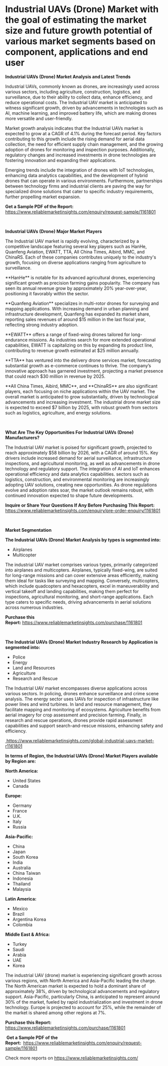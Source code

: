 <p><h1>Industrial UAVs (Drone) Market with the goal of estimating the market size and future growth potential of various market segments based on component, applications and end user</h1></p><p><strong>Industrial UAVs (Drone) Market Analysis and Latest Trends</strong></p>
<p><p>Industrial UAVs, commonly known as drones, are increasingly used across various sectors, including agriculture, construction, logistics, and surveillance, due to their ability to collect data, enhance efficiency, and reduce operational costs. The Industrial UAV market is anticipated to witness significant growth, driven by advancements in technologies such as AI, machine learning, and improved battery life, which are making drones more versatile and user-friendly.</p><p>Market growth analysis indicates that the Industrial UAVs market is expected to grow at a CAGR of 4.1% during the forecast period. Key factors contributing to this growth include the rising demand for aerial data collection, the need for efficient supply chain management, and the growing adoption of drones for monitoring and inspection purposes. Additionally, regulatory changes and increased investments in drone technologies are fostering innovation and expanding their applications.</p><p>Emerging trends include the integration of drones with IoT technologies, enhancing data analytics capabilities, and the development of hybrid drones that can operate in various environments. Furthermore, partnerships between technology firms and industrial clients are paving the way for specialized drone solutions that cater to specific industry requirements, further propelling market expansion.</p></p>
<p><strong>Get a Sample PDF of the Report:&nbsp;</strong> <a href="https://www.reliablemarketinsights.com/enquiry/request-sample/1161801?utm_campaign=3583&utm_medium=2&utm_source=Github&utm_content=ia&utm_term=30032025&utm_id=industrial-uavs-drone">https://www.reliablemarketinsights.com/enquiry/request-sample/1161801</a></p>
<p>&nbsp;</p>
<p><strong>Industrial UAVs (Drone) Major Market Players</strong></p>
<p><p>The Industrial UAV market is rapidly evolving, characterized by a competitive landscape featuring several key players such as HanHe, Quanfeng Aviation, EWATT, TTA, All China Times, Aibird, MMC, and ChinaRS. Each of these companies contributes uniquely to the industry's growth, focusing on diverse applications ranging from agriculture to surveillance.</p><p>**HanHe** is notable for its advanced agricultural drones, experiencing significant growth as precision farming gains popularity. The company has seen its annual revenue grow by approximately 20% year-over-year, positioning it favorably within the sector.</p><p>**Quanfeng Aviation** specializes in multi-rotor drones for surveying and mapping applications. With increasing demand in urban planning and infrastructure development, Quanfeng has expanded its market share, reporting sales revenues of around $15 million in the last fiscal year, reflecting strong industry adoption.</p><p>**EWATT** offers a range of fixed-wing drones tailored for long-endurance missions. As industries search for more extended operational capabilities, EWATT is capitalizing on this by expanding its product line, contributing to revenue growth estimated at $25 million annually.</p><p>**TTA** has ventured into the delivery drone services market, forecasting substantial growth as e-commerce continues to thrive. The company’s innovative approach has garnered investment, projecting a market presence that could reach $30 million in revenue by 2025.</p><p>**All China Times, Aibird, MMC**, and **ChinaRS** are also significant players, each focusing on niche applications within the UAV market. The overall market is anticipated to grow substantially, driven by technological advancements and increasing investment. The industrial drone market size is expected to exceed $7 billion by 2025, with robust growth from sectors such as logistics, agriculture, and energy solutions.</p></p>
<p>&nbsp;</p>
<p><strong>What Are The Key Opportunities For Industrial UAVs (Drone) Manufacturers?</strong></p>
<p><p>The Industrial UAV market is poised for significant growth, projected to reach approximately $58 billion by 2026, with a CAGR of around 15%. Key drivers include increased demand for aerial surveillance, infrastructure inspections, and agricultural monitoring, as well as advancements in drone technology and regulatory support. The integration of AI and IoT enhances operational efficiency and data analytics capabilities. sectors such as logistics, construction, and environmental monitoring are increasingly adopting UAV solutions, creating new opportunities. As drone regulations evolve and adoption rates soar, the market outlook remains robust, with continued innovation expected to shape future developments.</p></p>
<p><strong>Inquire or Share Your Questions If Any Before Purchasing This Report:</strong> <a href="https://www.reliablemarketinsights.com/enquiry/pre-order-enquiry/1161801?utm_campaign=3583&utm_medium=2&utm_source=Github&utm_content=ia&utm_term=30032025&utm_id=industrial-uavs-drone">https://www.reliablemarketinsights.com/enquiry/pre-order-enquiry/1161801</a></p>
<p>&nbsp;</p>
<p><strong>Market Segmentation</strong></p>
<p><strong>The Industrial UAVs (Drone) Market Analysis by types is segmented into:</strong></p>
<p><ul><li>Airplanes</li><li>Multicopter</li></ul></p>
<p><p>The industrial UAV market comprises various types, primarily categorized into airplanes and multicopters. Airplanes, typically fixed-wing, are suited for long-range missions and can cover extensive areas efficiently, making them ideal for tasks like surveying and mapping. Conversely, multicopters, which include quadcopters and hexacopters, excel in maneuverability and vertical takeoff and landing capabilities, making them perfect for inspections, agricultural monitoring, and short-range applications. Each type caters to specific needs, driving advancements in aerial solutions across numerous industries.</p></p>
<p><strong>Purchase this Report:&nbsp;</strong><a href="https://www.reliablemarketinsights.com/purchase/1161801?utm_campaign=3583&utm_medium=2&utm_source=Github&utm_content=ia&utm_term=30032025&utm_id=industrial-uavs-drone">https://www.reliablemarketinsights.com/purchase/1161801</a></p>
<p>&nbsp;</p>
<p><strong>The Industrial UAVs (Drone) Market Industry Research by Application is segmented into:</strong></p>
<p><ul><li>Police</li><li>Energy</li><li>Land and Resources</li><li>Agriculture</li><li>Research and Rescue</li></ul></p>
<p><p>The Industrial UAV market encompasses diverse applications across various sectors. In policing, drones enhance surveillance and crime scene analysis. The energy sector uses UAVs for inspection of infrastructure like power lines and wind turbines. In land and resource management, they facilitate mapping and monitoring of ecosystems. Agriculture benefits from aerial imagery for crop assessment and precision farming. Finally, in research and rescue operations, drones provide rapid assessment capabilities and support search-and-rescue missions, enhancing safety and efficiency.</p></p>
<p><a href="https://www.reliablemarketinsights.com/global-industrial-uavs-market-r1161801?utm_campaign=3583&utm_medium=2&utm_source=Github&utm_content=ia&utm_term=30032025&utm_id=industrial-uavs-drone">&nbsp;https://www.reliablemarketinsights.com/global-industrial-uavs-market-r1161801</a></p>
<p><strong>In terms of Region, the Industrial UAVs (Drone) Market Players available by Region are:</strong></p>
<p>
    <p> <strong> North America: </strong>
        <ul>
            <li>United States</li>
            <li>Canada</li>
        </ul>
        </p> 
    <p> <strong> Europe: </strong>
        <ul>
            <li>Germany</li>
            <li>France</li>
            <li>U.K.</li>
            <li>Italy</li>
            <li>Russia</li>
        </ul>
        </p> 
    <p> <strong> Asia-Pacific: </strong>
        <ul>
            <li>China</li>
            <li>Japan</li>
            <li>South Korea</li>
            <li>India</li>
            <li>Australia</li>
            <li>China Taiwan</li>
            <li>Indonesia</li>
            <li>Thailand</li>
            <li>Malaysia</li>
        </ul>
        </p> 
    <p> <strong> Latin America: </strong>
        <ul>
            <li>Mexico</li>
            <li>Brazil</li>
            <li>Argentina Korea</li>
            <li>Colombia</li>
        </ul>
        </p> 
    <p> <strong> Middle East & Africa: </strong>
        <ul>
            <li>Turkey</li>
            <li>Saudi</li>
            <li>Arabia</li>
            <li>UAE</li>
            <li>Korea</li>
        </ul>
    </p>
    </p>
<p><p>The industrial UAV (drone) market is experiencing significant growth across various regions, with North America and Asia-Pacific leading the charge. The North American market is expected to hold a dominant share of approximately 38%, driven by technological advancements and regulatory support. Asia-Pacific, particularly China, is anticipated to represent around 30% of the market, fueled by rapid industrialization and investment in drone technology. Europe is projected to account for 25%, while the remainder of the market is shared among other regions at 7%.</p></p>
<p><strong>Purchase this Report: </strong><a href="https://www.reliablemarketinsights.com/purchase/1161801?utm_campaign=3583&utm_medium=2&utm_source=Github&utm_content=ia&utm_term=30032025&utm_id=industrial-uavs-drone">https://www.reliablemarketinsights.com/purchase/1161801</a></p>
<p>&nbsp;<strong>Get a Sample PDF of the Report:&nbsp;&nbsp;</strong><a href="https://www.reliablemarketinsights.com/enquiry/request-sample/1161801?utm_campaign=3583&utm_medium=2&utm_source=Github&utm_content=ia&utm_term=30032025&utm_id=industrial-uavs-drone">https://www.reliablemarketinsights.com/enquiry/request-sample/1161801</a></p>
<p><strong></strong></p>
<p>Check more reports on <a href="https://www.reliablemarketinsights.com/?utm_campaign=3583&utm_medium=2&utm_source=Github&utm_content=ia&utm_term=30032025&utm_id=industrial-uavs-drone">https://www.reliablemarketinsights.com/</a></p>